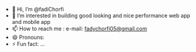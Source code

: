 - 👋 Hi, I’m @fadiChorfi
- 👀 I’m interested in building good looking and nice performance web app and mobile app
- 📫 How to reach me : e-mail: fadychorfi05@gmail.com
- 😄 Pronouns: 
- ⚡ Fun fact: ...

<!---
fadiChorfi/fadiChorfi is a ✨ special ✨ repository because its `README.md` (this file) appears on your GitHub profile.
You can click the Preview link to take a look at your changes.
--->
